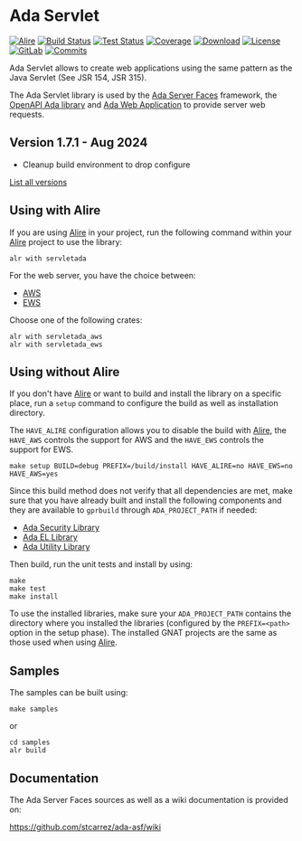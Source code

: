 # Ada Servlet

[![Alire](https://img.shields.io/endpoint?url=https://alire.ada.dev/badges/servletada.json)](https://alire.ada.dev/crates/servletada)
[![Build Status](https://img.shields.io/endpoint?url=https://porion.vacs.fr/porion/api/v1/projects/ada-servlet/badges/build.json)](https://porion.vacs.fr/porion/projects/view/ada-servlet/summary)
[![Test Status](https://img.shields.io/endpoint?url=https://porion.vacs.fr/porion/api/v1/projects/ada-servlet/badges/tests.json)](https://porion.vacs.fr/porion/projects/view/ada-servlet/xunits)
[![Coverage](https://img.shields.io/endpoint?url=https://porion.vacs.fr/porion/api/v1/projects/ada-servlet/badges/coverage.json)](https://porion.vacs.fr/porion/projects/view/ada-servlet/summary)
[![Download](https://img.shields.io/badge/download-1.7.0-brightgreen.svg)](http://download.vacs.fr/ada-servlet/ada-servlet-1.7.0.tar.gz)
[![License](https://img.shields.io/badge/license-APACHE2-blue.svg)](LICENSE)
[![GitLab](https://img.shields.io/badge/repo-GitLab-6C488A.svg)](https://gitlab.com/stcarrez/ada-servlet)
[![Commits](https://img.shields.io/github/commits-since/stcarrez/ada-servlet/1.7.0.svg)](Commits)

Ada Servlet allows to create web applications using the same pattern
as the Java Servlet (See JSR 154, JSR 315). 

The Ada Servlet library is used by the [Ada Server Faces](https://gitlab.com/stcarrez/ada-asf) framework,
the [OpenAPI Ada library](https://github.com/stcarrez/swagger-ada)
and [Ada Web Application](https://gitlab.com/stcarrez/ada-awa)
to provide server web requests.

## Version 1.7.1   - Aug 2024
  - Cleanup build environment to drop configure

[List all versions](https://gitlab.com/stcarrez/ada-servlet/blob/master/NEWS.md)

## Using with Alire

If you are using [Alire](https://alire.ada.dev/) in your project, run the following command
within your [Alire](https://alire.ada.dev/) project to use the library:

```
alr with servletada
```

For the web server, you have the choice between:

* [AWS](https://github.com/AdaCore/aws)
* [EWS](https://github.com/simonjwright/ews)

Choose one of the following crates:

```
alr with servletada_aws
alr with servletada_ews
```

## Using without Alire

If you don't have [Alire](https://alire.ada.dev/) or want to build and install the library
on a specific place, run a `setup` command to configure the build as well as installation
directory.

The `HAVE_ALIRE` configuration allows you to disable the build with [Alire](https://alire.ada.dev/),
the `HAVE_AWS` controls the support for AWS and the `HAVE_EWS` controls the support for EWS.

```
make setup BUILD=debug PREFIX=/build/install HAVE_ALIRE=no HAVE_EWS=no HAVE_AWS=yes
```

Since this build method does not verify that all dependencies are met, make sure that you
have already built and install the following components and they are available to `gprbuild`
through `ADA_PROJECT_PATH` if needed:

* [Ada Security Library](https://gitlab.com/stcarrez/ada-security/)
* [Ada EL Library](https://gitlab.com/stcarrez/ada-el/)
* [Ada Utility Library](https://gitlab.com/stcarrez/ada-util/)

Then build, run the unit tests and install by using:

```
make
make test
make install
```

To use the installed libraries, make sure your `ADA_PROJECT_PATH` contains the directory
where you installed the libraries (configured by the `PREFIX=<path>` option in the setup phase).
The installed GNAT projects are the same as those used when using [Alire](https://alire.ada.dev/).

## Samples

The samples can be built using:

```
make samples
```

or

```
cd samples
alr build
```

## Documentation

The Ada Server Faces sources as well as a wiki documentation is provided on:

   https://github.com/stcarrez/ada-asf/wiki


